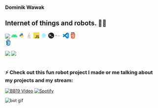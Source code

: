 ###  Dominik Wawak 

## Internet of things and robots. 🦾🤖

![](https://komarev.com/ghpvc/?username=DominikWawak&color=blueviolet) 
<code><img height="20" src="https://raw.githubusercontent.com/github/explore/80688e429a7d4ef2fca1e82350fe8e3517d3494d/topics/android/android.png"></code>
<code><img height="20" src="https://raw.githubusercontent.com/github/explore/80688e429a7d4ef2fca1e82350fe8e3517d3494d/topics/python/python.png"></code>
<code><img height="20" src="https://raw.githubusercontent.com/github/explore/80688e429a7d4ef2fca1e82350fe8e3517d3494d/topics/java/java.png"></code>
<code><img height="20" src="https://raw.githubusercontent.com/github/explore/80688e429a7d4ef2fca1e82350fe8e3517d3494d/topics/javascript/javascript.png"></code>
<code><img height="20" src="https://raw.githubusercontent.com/github/explore/80688e429a7d4ef2fca1e82350fe8e3517d3494d/topics/react/react.png"></code>
<code><img height="20" src="https://raw.githubusercontent.com/github/explore/80688e429a7d4ef2fca1e82350fe8e3517d3494d/topics/terminal/terminal.png"></code>
<code><img height="20" src="https://raw.githubusercontent.com/github/explore/80688e429a7d4ef2fca1e82350fe8e3517d3494d/topics/mongodb/mongodb.png"></code>
<code><img height="20" src="https://raw.githubusercontent.com/github/explore/80688e429a7d4ef2fca1e82350fe8e3517d3494d/topics/visual-studio-code/visual-studio-code.png"></code>
<code><img height="20" src="https://raw.githubusercontent.com/github/explore/80688e429a7d4ef2fca1e82350fe8e3517d3494d/topics/html/html.png">
</code>
<code><img height="20" src="https://raw.githubusercontent.com/github/explore/80688e429a7d4ef2fca1e82350fe8e3517d3494d/topics/css/css.png"></code>  



<div>
 <img src="https://github-readme-stats.vercel.app/api?username=DominikWawak&&show_icons=true&title_color=ffffff&icon_color=bb2acf&text_color=daf7dc&bg_color=151515">

<img src= "https://github-readme-stats.vercel.app/api/top-langs/?username=DominikWawak&show_icons=true&title_color=ffffff&icon_color=bb2acf&text_color=daf7dc&bg_color=151515&layout=compact)">
</div>
<br>

###  ⚡ Check out this fun robot project I made or me talking about my projects and my stream:   

[![BB19 VIdeo ](https://img.youtube.com/vi/W9i1spe7n34/0.jpg)](https://www.youtube.com/watch?v=W9i1spe7n34) [![Spotify](https://d3t3ozftmdmh3i.cloudfront.net/production/podcast_uploaded400/1077036/1077036-1607080293089-30d0bbad37c7f.jpg)](https://open.spotify.com/episode/61tX0RWas4EQ5HqZOBf8DK)

![bot gif](https://github.com/DominikWawak/dominikwawakprofile.github.io/blob/main/images/bot-test.gif)
<br>



<!--
**DominikWawak/DominikWawak** is a ✨ _special_ ✨ repository because its `README.md ` (this file) appears on your GitHub profile.

Here are some ideas to get you started:

- 🔭 I’m currently working on ...
- 🌱 I’m currently learning ...
- 👯 I’m looking to collaborate on ...
- 🤔 I’m looking for help with ...
- 💬 Ask me about ...
- 📫 How to reach me: ...
- 😄 Pronouns: ...
- ⚡ Fun fact: ...
-->


